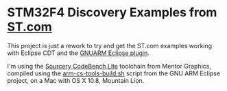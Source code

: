 STM32F4 Discovery Examples from [ST.com](http://www.st.com/)
======================================

This project is just a rework to try and get the ST.com examples working with Eclipse CDT and the 
[GNUARM Eclipse plugin](http://gnuarmeclipse.livius.net/blog/).

I'm using the [Sourcery CodeBench Lite](http://www.mentor.com/embedded-software/sourcery-tools/sourcery-codebench/editions/lite-edition/) toolchain from
Mentor Graphics, compiled using the [arm-cs-tools-build.sh](http://gnuarmeclipse.svn.sourceforge.net/viewvc/gnuarmeclipse/trunk/scripts/arm-cs-tools-build.sh?content-type=text%2Fplain) script
from the GNU ARM Eclipse project, on a Mac with OS X 10.8, Mountain Lion.


